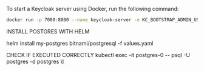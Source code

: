 To start a Keycloak server using Docker, run the following command:

```sh
docker run -p 7080:8080 --name keycloak-server -e KC_BOOTSTRAP_ADMIN_USERNAME=admin -e KC_BOOTSTRAP_ADMIN_PASSWORD=admin quay.io/keycloak/keycloak:26.1.2 start-dev
```

INSTALL POSTGRES WITH HELM 

helm install my-postgres bitnami/postgresql -f values.yaml

CHECK IF EXECUTED CORRECTLY
kubectl exec -it postgres-0 -- psql -U postgres -d postgres
\l
